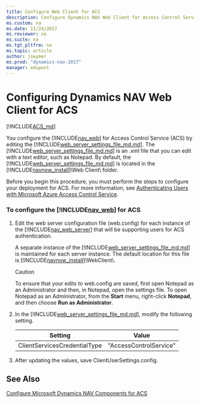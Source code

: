 ```yaml
---
title: Configure Web Client for ACS
description: Configure Dynamics NAV Web Client for Access Control Service by editing an xml file called web.config file, edit with any text editor, for example- notepad.
ms.custom: na
ms.date: 11/24/2017
ms.reviewer: na
ms.suite: na
ms.tgt_pltfrm: na
ms.topic: article
author: jswymer
ms.prod: "dynamics-nav-2017"
manager: edupont
---
```

# Configuring Dynamics NAV Web Client for ACS

[!INCLUDE[ACS_md](includes/ACS_md.md)]

You configure the [!INCLUDE[nav_web](includes/nav_web_md.md)] for Access Control Service \(ACS\) by editing the [!INCLUDE[web_server_settings_file_md.md](includes/web_server_settings_file_md.md)]. The [!INCLUDE[web_server_settings_file_md.md](includes/web_server_settings_file_md.md)] is an .xml file that you can edit with a text editor, such as Notepad. By default, the [!INCLUDE[web_server_settings_file_md.md](includes/web_server_settings_file_md.md)] is located in the [!INCLUDE[navnow_install](includes/navnow_install_md.md)]\\Web Client\\ folder.   

 Before you begin this procedure, you must perform the steps to configure your deployment for ACS. For more information, see [Authenticating Users with Microsoft Azure Access Control Service](Authenticating-Users-with-Microsoft-Azure-Access-Control-Service.md).  

### To configure the [!INCLUDE[nav_web](includes/nav_web_md.md)] for ACS  

1.  Edit the web server configuration file \(web.config\) for each instance of the [!INCLUDE[nav_web_server](includes/nav_web_server_md.md)] that will be supporting users for ACS authentication.  

     A separate instance of the [!INCLUDE[web_server_settings_file_md.md](includes/web_server_settings_file_md.md)] is maintained for each server instance. The default location for this file is [!INCLUDE[navnow_install](includes/navnow_install_md.md)]\\WebClient\\.  

    > [!CAUTION]  
    >  To ensure that your edits to web.config are saved, first open Notepad as an Administrator and then, in Notepad, open the settings file. To open Notepad as an Administrator, from the **Start** menu, right-click **Notepad**, and then choose **Run as Administrator**.  

2.  In the [!INCLUDE[web_server_settings_file_md.md](includes/web_server_settings_file_md.md)], modify the following setting.  

    | Setting | Value |  
    |---------|-------|  
    |ClientServicesCredentialType|"AccessControlService"|  

3.  After updating the values, save ClientUserSettings.config.  

## See Also  
 [Configure Microsoft Dynamics NAV Components for ACS](Configure-Microsoft-Dynamics-NAV-Components-for-ACS.md)
